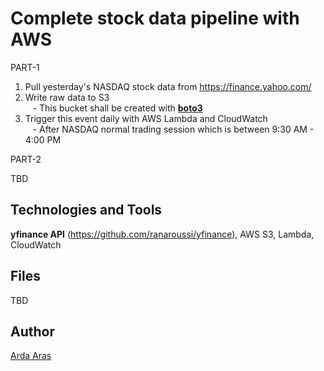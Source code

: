 # Complete stock data pipeline with AWS

PART-1

1) Pull yesterday's NASDAQ stock data from https://finance.yahoo.com/
2) Write raw data to S3\
&nbsp;&nbsp; - This bucket shall be created with [**boto3**](https://boto3.amazonaws.com/v1/documentation/api/latest/index.html)
4) Trigger this event daily with AWS Lambda and CloudWatch\
&nbsp;&nbsp; - After NASDAQ normal trading session which is between 9:30 AM - 4:00 PM

PART-2

TBD

## Technologies and Tools

**yfinance API** (https://github.com/ranaroussi/yfinance), AWS S3, Lambda, CloudWatch

## Files

TBD

## Author

[Arda Aras](https://www.linkedin.com/in/arda-aras/)
